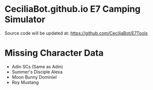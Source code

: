# CeciliaBot.github.io E7 Camping Simulator

Source code will be updated at: https://github.com/CeciliaBot/E7Tools

# Missing Character Data
- Adin SCs (Same as Adin)
- Summer's Disciple Alexa
- Moon Bunny Dominiel
- Roy Mustang
